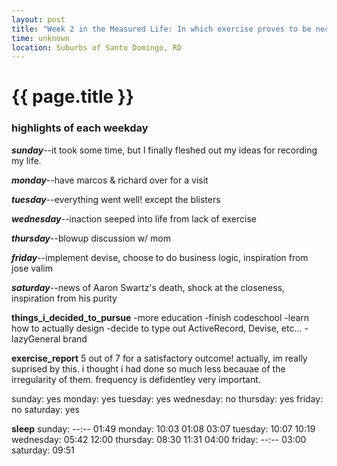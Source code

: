 ```yaml
---
layout: post
title: "Week 2 in the Measured Life: In which exercise proves to be neccesary, and where perspective begins to take hold"
time: unknown
location: Suburbs of Santo Domingo, RD
---
```


{{ page.title }}
================

### highlights of each weekday

***sunday***--it took some time, but I finally fleshed out my ideas for recording my life.

***monday***--have marcos & richard over for a visit

***tuesday***--everything went well! except the blisters

***wednesday***--inaction seeped into life from lack of exercise

***thursday***--blowup discussion w/ mom

***friday***--implement devise, choose to do business logic, inspiration from jose valim

***saturday***--news of Aaron Swartz's death, shock at the closeness, inspiration from his purity


__things_i_decided_to_pursue__
-more education
-finish codeschool
-learn how to actually design
-decide to type out ActiveRecord, Devise, etc...
-lazyGeneral brand

__exercise_report__
5 out of 7 for a satisfactory outcome! actually, im really suprised by this. i thought i had done so much less becauae of the irregularity of them. frequency is defidentley very important.

sunday:    yes
monday:    yes
tuesday:   yes
wednesday: no
thursday:  yes
friday:    no
saturday:  yes

__sleep__
sunday:    --:--  01:49
monday:    10:03  01:08 03:07
tuesday:   10:07  10:19
wednesday: 05:42  12:00
thursday:  08:30  11:31 04:00
friday:    --:--  03:00
saturday:  09:51

